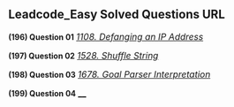## Leadcode_Easy Solved Questions URL

**(196) Question 01** <a href="https://leetcode.com/problems/defanging-an-ip-address/submissions/939992990/" target="_blank" style="font-size: 16px;dispaly:inline-block;">_1108. Defanging an IP Address_</a> <br/>

**(197) Question 02** <a href="https://leetcode.com/problems/shuffle-string/submissions/940001682/" target="_blank" style="font-size: 16px;dispaly:inline-block;">_1528. Shuffle String_</a> <br/>

**(198) Question 03** <a href="https://leetcode.com/problems/goal-parser-interpretation/submissions/940014434/" target="_blank" style="font-size: 16px;dispaly:inline-block;">_1678. Goal Parser Interpretation_</a> <br/>

**(199) Question 04** <a href="" target="_blank" style="font-size: 16px;dispaly:inline-block;">__</a> <br/>

 
